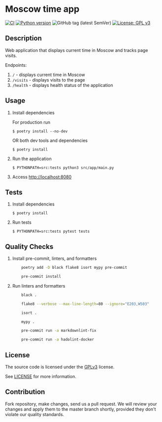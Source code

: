 # Moscow time app

[![CI](https://github.com/ezio-42/mostime/actions/workflows/mostime.yml/badge.svg)](https://img.shields.io/github/actions/workflow/status/ezio-42/mostime/mostime.yml)
[![Python version](https://img.shields.io/badge/python-3.10-blue.svg)](https://www.python.org/downloads/release/python-3100/)
![GitHub tag (latest SemVer)](https://img.shields.io/github/v/tag/ezio-42/mostime)
[![License: GPL v3](https://img.shields.io/badge/License-GPLv3-blue.svg)](https://www.gnu.org/licenses/gpl-3.0)

## Description

Web application that displays current time in Moscow
and tracks page visits.

Endpoints:

1. ``/`` - displays current time in Moscow
2. ``/visits`` - displays visits to the page
3. ``/health`` - displays health status of the application

## Usage

1. Install dependencies

    For production run

    ``$ poetry install --no-dev``

    OR both dev tools and dependencies

    ``$ poetry install``

2. Run the application

    ``$ PYTHONPATH=src:tests python3 src/app/main.py``

3. Access <http://localhost:8080>

## Tests

1. Install dependencies

    ``$ poetry install``

2. Run tests

    ``$ PYTHONPATH=src:tests pytest tests``

## Quality Checks

1. Install pre-commit, linters, and formatters

    ```bash
        poetry add -D black flake8 isort mypy pre-commit

        pre-commit install
    ```

2. Run linters and formatters

    ```bash
        black .

        flake8 --verbose --max-line-length=80 --ignore="E203,W503"

        isort .

        mypy .

        pre-commit run -a markdownlint-fix

        pre-commit run -a hadolint-docker
    ```

## License

The source code is licensed under the
[GPLv3](https://www.gnu.org/licenses/gpl-3.0.en.html) license.

See [LICENSE](LICENSE) for more information.

## Contribution

Fork repository, make changes, send us a pull request.
We will review your changes and apply them to the master branch shortly,
provided they don't violate our quality standards.

